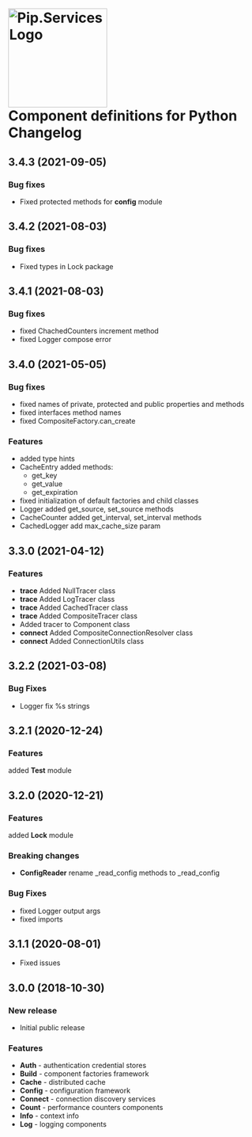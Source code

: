 # <img src="https://uploads-ssl.webflow.com/5ea5d3315186cf5ec60c3ee4/5edf1c94ce4c859f2b188094_logo.svg" alt="Pip.Services Logo" width="200"> <br/> Component definitions for Python Changelog

## <a name="3.4.3"></a> 3.4.3 (2021-09-05)

### Bug fixes
* Fixed protected methods for **config** module


## <a name="3.4.2"></a> 3.4.2 (2021-08-03)

### Bug fixes
* Fixed types in Lock package

## <a name="3.4.1"></a> 3.4.1 (2021-08-03)

### Bug fixes
* fixed ChachedCounters increment method
* fixed Logger compose error


## <a name="3.4.0"></a> 3.4.0 (2021-05-05)

### Bug fixes
* fixed names of private, protected and public properties and methods
* fixed interfaces method names
* fixed CompositeFactory.can_create

### Features
* added type hints
* CacheEntry added methods:
    - get_key
    - get_value
    - get_expiration
* fixed initialization of default factories and child classes
* Logger added get_source, set_source methods
* CacheCounter added get_interval, set_interval methods
* CachedLogger add max_cache_size param


## <a name="3.3.0"></a> 3.3.0 (2021-04-12)

### Features
* **trace** Added NullTracer class
* **trace** Added LogTracer class
* **trace** Added CachedTracer class
* **trace** Added CompositeTracer class
* Added tracer to Component class
* **connect** Added CompositeConnectionResolver class
* **connect** Added ConnectionUtils class

## <a name="3.2.2"></a> 3.2.2 (2021-03-08)

### Bug Fixes
* Logger fix %s strings

## <a name="3.2.1"></a> 3.2.1 (2020-12-24)

### Features
added **Test** module

## <a name="3.2.0"></a> 3.2.0 (2020-12-21)

### Features
added **Lock** module

### Breaking changes
* **ConfigReader** rename _read_config methods to _read_config

### Bug Fixes
* fixed Logger output args
* fixed imports


## <a name="3.1.1"></a> 3.1.1 (2020-08-01)
* Fixed issues

## <a name="3.0.0"></a> 3.0.0 (2018-10-30)

### New release
* Initial public release

### Features
- **Auth** - authentication credential stores
- **Build** - component factories framework
- **Cache** - distributed cache
- **Config** - configuration framework
- **Connect** - connection discovery services
- **Count** - performance counters components
- **Info** - context info
- **Log** - logging components